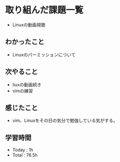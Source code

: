# 取り組んだ課題一覧
- Linuxの動画視聴
## わかったこと
  - Linuxのパーミッションについて
## 次やること
  - liuxの動画続き
  - vimの練習
## 感じたこと
  - vim、Linuxをその日の気分で勉強している気がする。
## 学習時間
  - Today : 1h
  - Total : 76.5h
